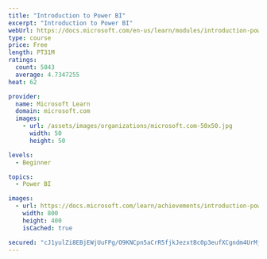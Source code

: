```yaml
---
title: "Introduction to Power BI"
excerpt: "Introduction to Power BI"
webUrl: https://docs.microsoft.com/en-us/learn/modules/introduction-power-bi/
type: course
price: Free
length: PT31M
ratings:
  count: 5843
  average: 4.7347255
heat: 62

provider:
  name: Microsoft Learn
  domain: microsoft.com
  images:
    - url: /assets/images/organizations/microsoft.com-50x50.jpg
      width: 50
      height: 50

levels:
  - Beginner

topics:
  - Power BI

images:
  - url: https://docs.microsoft.com/learn/achievements/introduction-power-bi-social.png
    width: 800
    height: 400
    isCached: true

secured: "cJ1yulZi8EBjEWjUuFPg/O9KNCpn5aCrR5fjkJezxtBc0p3eufXCgndm4UrMjJ7KB4LJXPR2cnrA3MqHwHLLvz6pTccmuXr15D2BSZcK6l73Ba2xrJv7WnOlph5f5w0OC+ok1ILezf/pbewuZ8OQSdOm5rp+R4Uk3w4bjff91ptEaRcy4SB2wF4N+cTfpUOdafkzSaByM67UmoZAGdMBVSoTEZdB09onjLBumxxYnLl7pSGeV3SMQZU0KXyi/pQZfIarrq3shIQWZJs+iGLD1b+JWgrPadg8iVCnO/rvL/zWABNcirKQFKBuouBXfPeVItP8oYIBvuETEEmOBuRXxH4JKMljHrKff5L2mQ8KDmE/4KOTFIj6ZeNZ9fqbv8tjJkT1ewRLKfkQC5D7hneSe+/XlEQKw03PtmeZTV+f/9A=;aRSI32DUZ5d3MdYEK4zlfw=="
---
```


